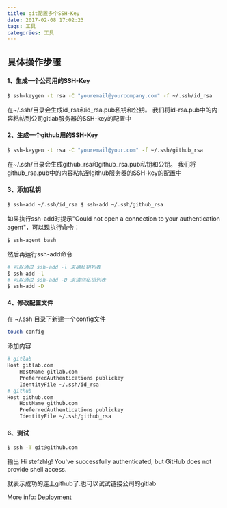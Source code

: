 ```yaml
---
title: git配置多个SSH-Key
date: 2017-02-08 17:02:23
tags: 工具
categories: 工具
---
```


## 具体操作步骤

#### 1、生成一个公司用的SSH-Key

``` bash
$ ssh-keygen -t rsa -C "youremail@yourcompany.com" -f ~/.ssh/id_rsa
```

在~/.ssh/目录会生成id_rsa和id_rsa.pub私钥和公钥。 我们将id-rsa.pub中的内容粘帖到公司gitlab服务器的SSH-key的配置中

#### 2、生成一个github用的SSH-Key

``` bash
$ ssh-keygen -t rsa -C "youremail@your.com" -f ~/.ssh/github_rsa
```

在~/.ssh/目录会生成github_rsa和github_rsa.pub私钥和公钥。 我们将github_rsa.pub中的内容粘帖到github服务器的SSH-key的配置中
<!--more-->
#### 3、添加私钥
```bash
$ ssh-add ~/.ssh/id_rsa $ ssh-add ~/.ssh/github_rsa
```
如果执行ssh-add时提示"Could not open a connection to your authentication agent"，可以现执行命令：
```bash
$ ssh-agent bash
```
然后再运行ssh-add命令
```bash
# 可以通过 ssh-add -l 来确私钥列表
$ ssh-add -l
# 可以通过 ssh-add -D 来清空私钥列表
$ ssh-add -D
```
#### 4、修改配置文件
在 ~/.ssh 目录下新建一个config文件
```bash
touch config
```
添加内容
```bash
# gitlab
Host gitlab.com
    HostName gitlab.com
    PreferredAuthentications publickey
    IdentityFile ~/.ssh/id_rsa
# github
Host github.com
    HostName github.com
    PreferredAuthentications publickey
    IdentityFile ~/.ssh/github_rsa
```
#### 6、测试
```bash
$ ssh -T git@github.com
```
输出
Hi stefzhlg! You've successfully authenticated, but GitHub does not provide shell access.

就表示成功的连上github了.也可以试试链接公司的gitlab

More info: [Deployment](https://hexo.io/docs/deployment.html)
